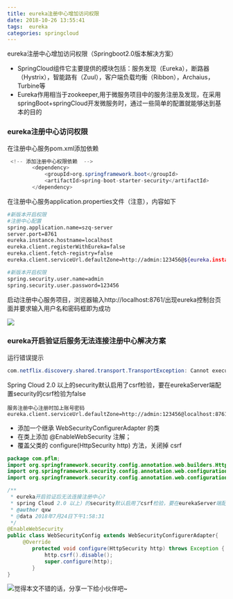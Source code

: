 ```yaml
---
title: eureka注册中心增加访问权限
date: 2018-10-26 13:55:41
tags:  eureka
categories: springcloud
---
```


eureka注册中心增加访问权限（Springboot2.0版本解决方案）
- SpringCloud组件它主要提供的模块包括：服务发现（Eureka），断路器（Hystrix），智能路有（Zuul），客户端负载均衡（Ribbon），Archaius，Turbine等
- Eureka作用相当于zookeeper,用于微服务项目中的服务注册及发现，在采用springBoot+springCloud开发微服务时，通过一些简单的配置就能够达到基本的目的


### eureka注册中心访问权限
在注册中心服务pom.xml添加依赖

```java
 <!-- 添加注册中心权限依赖  -->
        <dependency>
            <groupId>org.springframework.boot</groupId>
            <artifactId>spring-boot-starter-security</artifactId>
        </dependency>
```
在注册中心服务application.properties文件（注意），内容如下

``` bash
#新版本开启权限
#注册中心配置
spring.application.name=szq-server
server.port=8761
eureka.instance.hostname=localhost
eureka.client.registerWithEureka=false
eureka.client.fetch-registry=false
eureka.client.serviceUrl.defaultZone=http://admin:123456@${eureka.instance.hostname}:${server.port}/eureka/

#新版本开启权限
spring.security.user.name=admin
spring.security.user.password=123456
```
启动注册中心服务项目，浏览器输入http://localhost:8761/出现eureka控制台页面并要求输入用户名和密码框即为成功

![](http://wx1.sinaimg.cn/large/006b7Nxngy1g1g3aw3a7lj309806dwem.jpg)

### eureka开启验证后服务无法连接注册中心解决方案
运行错误提示
```java
com.netflix.discovery.shared.transport.TransportException: Cannot execute request on any known server
```
Spring Cloud 2.0 以上的security默认启用了csrf检验，要在eurekaServer端配置security的csrf检验为false

```
服务注册中心注册时加上账号密码
eureka.client.serviceUrl.defaultZone=http://admin:123456@localhost:8761/eureka/ 
```
- 添加一个继承 WebSecurityConfigurerAdapter 的类
- 在类上添加 @EnableWebSecurity 注解；
- 覆盖父类的 configure(HttpSecurity http) 方法，关闭掉 csrf
``` java
package com.pflm;
import org.springframework.security.config.annotation.web.builders.HttpSecurity;
import org.springframework.security.config.annotation.web.configuration.EnableWebSecurity;
import org.springframework.security.config.annotation.web.configuration.WebSecurityConfigurerAdapter;

/**
 * eureka开启验证后无法连接注册中心?
 * spring Cloud 2.0 以上）的security默认启用了csrf检验，要在eurekaServer端配置security的csrf检验为false
 * @author qxw
 * @data 2018年7月24日下午1:58:31
 */
@EnableWebSecurity
public class WebSecurityConfig extends WebSecurityConfigurerAdapter{
	 @Override
	    protected void configure(HttpSecurity http) throws Exception {
	        http.csrf().disable();
	        super.configure(http);
	    }
}

```

![觉得本文不错的话，分享一下给小伙伴吧~](http://wx1.sinaimg.cn/large/006b7Nxngy1g1eu6ewhl9j30760763yz.jpg)